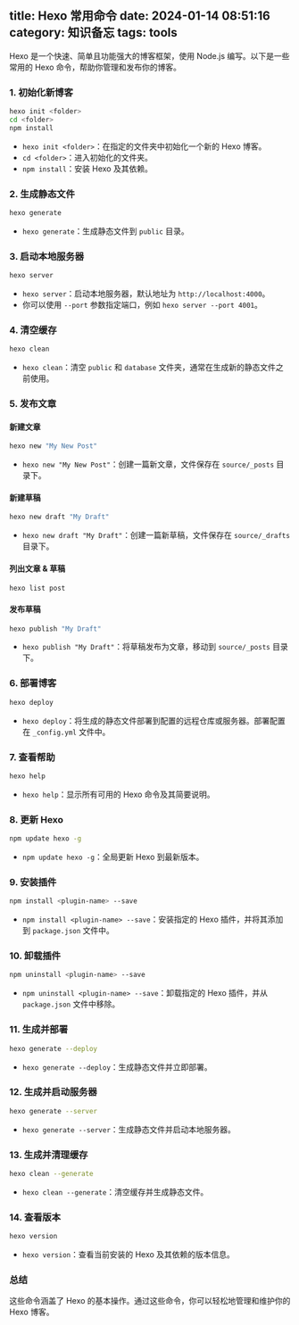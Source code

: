 title: Hexo 常用命令
date: 2024-01-14 08:51:16
category: 知识备忘
tags: tools
---


Hexo 是一个快速、简单且功能强大的博客框架，使用 Node.js 编写。以下是一些常用的 Hexo 命令，帮助你管理和发布你的博客。

### 1. 初始化新博客

```sh
hexo init <folder>
cd <folder>
npm install
```

- `hexo init <folder>`：在指定的文件夹中初始化一个新的 Hexo 博客。
- `cd <folder>`：进入初始化的文件夹。
- `npm install`：安装 Hexo 及其依赖。

### 2. 生成静态文件

```sh
hexo generate
```

- `hexo generate`：生成静态文件到 `public` 目录。

### 3. 启动本地服务器

```sh
hexo server
```

- `hexo server`：启动本地服务器，默认地址为 `http://localhost:4000`。
- 你可以使用 `--port` 参数指定端口，例如 `hexo server --port 4001`。

### 4. 清空缓存

```sh
hexo clean
```

- `hexo clean`：清空 `public` 和 `database` 文件夹，通常在生成新的静态文件之前使用。

### 5. 发布文章

#### 新建文章

```sh
hexo new "My New Post"
```

- `hexo new "My New Post"`：创建一篇新文章，文件保存在 `source/_posts` 目录下。

#### 新建草稿

```sh
hexo new draft "My Draft"
```

- `hexo new draft "My Draft"`：创建一篇新草稿，文件保存在 `source/_drafts` 目录下。

#### 列出文章 & 草稿

```sh
hexo list post
```

#### 发布草稿

```sh
hexo publish "My Draft"
```

- `hexo publish "My Draft"`：将草稿发布为文章，移动到 `source/_posts` 目录下。

### 6. 部署博客

```sh
hexo deploy
```

- `hexo deploy`：将生成的静态文件部署到配置的远程仓库或服务器。部署配置在 `_config.yml` 文件中。

### 7. 查看帮助

```sh
hexo help
```

- `hexo help`：显示所有可用的 Hexo 命令及其简要说明。

### 8. 更新 Hexo

```sh
npm update hexo -g
```

- `npm update hexo -g`：全局更新 Hexo 到最新版本。

### 9. 安装插件

```sh
npm install <plugin-name> --save
```

- `npm install <plugin-name> --save`：安装指定的 Hexo 插件，并将其添加到 `package.json` 文件中。

### 10. 卸载插件

```sh
npm uninstall <plugin-name> --save
```

- `npm uninstall <plugin-name> --save`：卸载指定的 Hexo 插件，并从 `package.json` 文件中移除。

### 11. 生成并部署

```sh
hexo generate --deploy
```

- `hexo generate --deploy`：生成静态文件并立即部署。

### 12. 生成并启动服务器

```sh
hexo generate --server
```

- `hexo generate --server`：生成静态文件并启动本地服务器。

### 13. 生成并清理缓存

```sh
hexo clean --generate
```

- `hexo clean --generate`：清空缓存并生成静态文件。

### 14. 查看版本

```sh
hexo version
```

- `hexo version`：查看当前安装的 Hexo 及其依赖的版本信息。

### 总结

这些命令涵盖了 Hexo 的基本操作。通过这些命令，你可以轻松地管理和维护你的 Hexo 博客。
